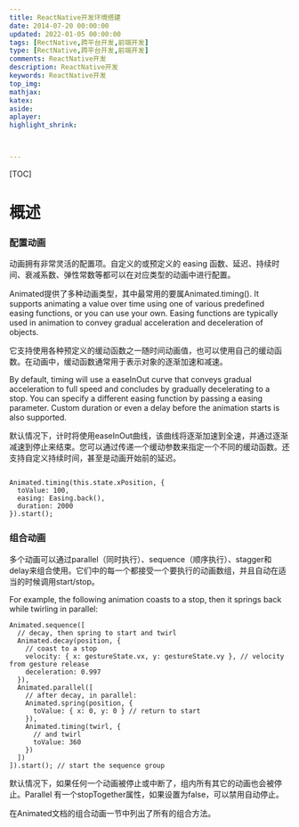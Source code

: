 ```yaml
---
title: ReactNative开发环境搭建
date: 2014-07-20 00:00:00
updated: 2022-01-05 00:00:00
tags: [RectNative,跨平台开发,前端开发]
type: [RectNative,跨平台开发,前端开发]
comments: ReactNative开发
description: ReactNative开发
keywords: ReactNative开发
top_img:
mathjax:
katex:
aside:
aplayer:
highlight_shrink:



---
```


[TOC]

# 概述

### 配置动画


动画拥有非常灵活的配置项。自定义的或预定义的 easing 函数、延迟、持续时间、衰减系数、弹性常数等都可以在对应类型的动画中进行配置。

Animated提供了多种动画类型，其中最常用的要属Animated.timing(). It supports animating a value over time using one of various predefined easing functions, or you can use your own. Easing functions are typically used in animation to convey gradual acceleration and deceleration of objects.

它支持使用各种预定义的缓动函数之一随时间动画值，也可以使用自己的缓动函数。在动画中，缓动函数通常用于表示对象的逐渐加速和减速。

By default, timing will use a easeInOut curve that conveys gradual acceleration to full speed and concludes by gradually decelerating to a stop. You can specify a different easing function by passing a easing parameter. Custom duration or even a delay before the animation starts is also supported.

默认情况下，计时将使用easeInOut曲线，该曲线将逐渐加速到全速，并通过逐渐减速到停止来结束。您可以通过传递一个缓动参数来指定一个不同的缓动函数。还支持自定义持续时间，甚至是动画开始前的延迟。


```

Animated.timing(this.state.xPosition, {
  toValue: 100,
  easing: Easing.back(),
  duration: 2000
}).start();

```

### 组合动画
多个动画可以通过parallel（同时执行）、sequence（顺序执行）、stagger和delay来组合使用。它们中的每一个都接受一个要执行的动画数组，并且自动在适当的时候调用start/stop。

For example, the following animation coasts to a stop, then it springs back while twirling in parallel:

```
Animated.sequence([
  // decay, then spring to start and twirl
  Animated.decay(position, {
    // coast to a stop
    velocity: { x: gestureState.vx, y: gestureState.vy }, // velocity from gesture release
    deceleration: 0.997
  }),
  Animated.parallel([
    // after decay, in parallel:
    Animated.spring(position, {
      toValue: { x: 0, y: 0 } // return to start
    }),
    Animated.timing(twirl, {
      // and twirl
      toValue: 360
    })
  ])
]).start(); // start the sequence group
```
默认情况下，如果任何一个动画被停止或中断了，组内所有其它的动画也会被停止。Parallel 有一个stopTogether属性，如果设置为false，可以禁用自动停止。

在Animated文档的组合动画一节中列出了所有的组合方法。

